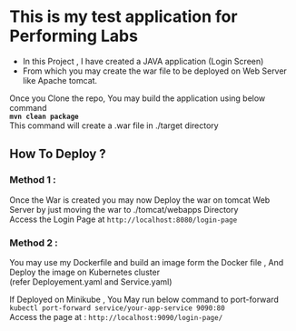 # This is my test application for Performing Labs  

- In this Project , I have created a JAVA application (Login Screen)
- From which you may create the war file to be deployed on Web Server like Apache tomcat.


Once you Clone the repo, You may build the application using below command  
**`mvn clean package`**  
This command will create a .war file in ./target directory  



## How To Deploy ?  

### Method 1 :  
Once the War is created you may now Deploy the war on tomcat Web Server by just moving the war to ./tomcat/webapps Directory  
Access the Login Page at `http://localhost:8080/login-page`  


### Method 2 :  
You may use my Dockerfile and build an image form the Docker file , And Deploy the image on Kubernetes cluster  
(refer Deployement.yaml and Service.yaml)  




If Deployed on Minikube , You May run below command to port-forward  
`kubectl port-forward service/your-app-service 9090:80`  
 Access the page at : `http://localhost:9090/login-page/`  


           


